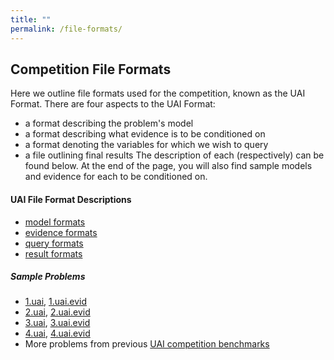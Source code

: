 ```yaml
---
title: ""
permalink: /file-formats/
---
```


## Competition File Formats
Here we outline file formats used for the competition, known as the UAI Format.  There
are four aspects to the UAI Format:
* a format describing the problem's model
* a format describing what evidence is to be conditioned on
* a format denoting the variables for which we wish to query
* a file outlining final results
The description of each (respectively) can be found below.  At the end of the page,
you will also find sample models and evidence for each to be conditioned on.


#### UAI File Format Descriptions
* [model formats](./model-format.md)
* [evidence formats](./evidence-format.md)
* [query formats](./query-format.md)
* [result formats](./result-format.md)

##### Sample Problems
* [1.uai](../../../assets/problems/1.uai), [1.uai.evid](../../../assets/problems/1.uai.evid)
* [2.uai](../../../assets/problems/2.uai), [2.uai.evid](../../../assets/problems/2.uai.evid)
* [3.uai](../../../assets/problems/3.uai), [3.uai.evid](../../../assets/problems/3.uai.evid)
* [4.uai](../../../assets/problems/4.uai), [4.uai.evid](../../../assets/problems/4.uai.evid)
* More problems from previous [UAI competition benchmarks](https://github.com/dechterlab/uai-competitions)




